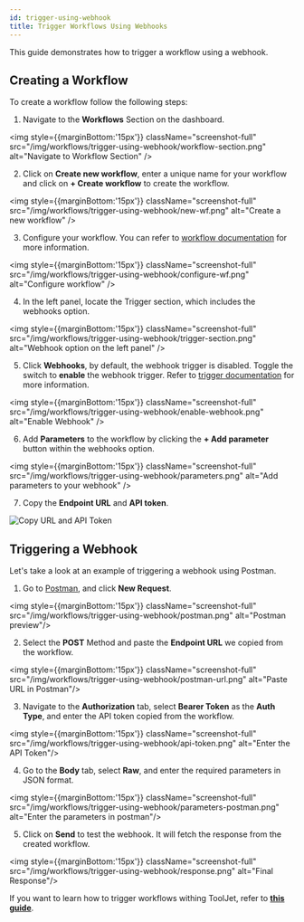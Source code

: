 ```yaml
---
id: trigger-using-webhook
title: Trigger Workflows Using Webhooks
---
```


This guide demonstrates how to trigger a workflow using a webhook.

<div style={{paddingTop:'24px'}}>

## Creating a Workflow

To create a workflow follow the following steps:

1. Navigate to the **Workflows** Section on the dashboard.

<img style={{marginBottom:'15px'}} className="screenshot-full" src="/img/workflows/trigger-using-webhook/workflow-section.png" alt="Navigate to Workflow Section" />

2. Click on **Create new workflow**, enter a unique name for your workflow and click on **+ Create workflow** to create the workflow.
    
<img style={{marginBottom:'15px'}} className="screenshot-full" src="/img/workflows/trigger-using-webhook/new-wf.png" alt="Create a new workflow" />

3. Configure your workflow. You can refer to [workflow documentation](/docs/workflows/overview) for more information.

<img style={{marginBottom:'15px'}} className="screenshot-full" src="/img/workflows/trigger-using-webhook/configure-wf.png" alt="Configure workflow" />

4. In the left panel, locate the Trigger section, which includes the webhooks option.
    
<img style={{marginBottom:'15px'}} className="screenshot-full" src="/img/workflows/trigger-using-webhook/trigger-section.png" alt="Webhook option on the left panel" />

5. Click **Webhooks**, by default, the webhook trigger is disabled. Toggle the switch to **enable** the webhook trigger. Refer to [trigger documentation](/docs/workflows/workflow-triggers#webhooks) for more information.
    
<img style={{marginBottom:'15px'}} className="screenshot-full" src="/img/workflows/trigger-using-webhook/enable-webhook.png" alt="Enable Webhook" />

6. Add **Parameters** to the workflow by clicking the **+ Add parameter** button within the webhooks option.

<img style={{marginBottom:'15px'}} className="screenshot-full" src="/img/workflows/trigger-using-webhook/parameters.png" alt="Add parameters to your webhook" />

7. Copy the **Endpoint URL** and **API token**.

<img className="screenshot-full" src="/img/workflows/trigger-using-webhook/copy-url.png" alt="Copy URL and API Token" />

</div>

<div style={{paddingTop:'24px'}}>

## Triggering a Webhook

Let's take a look at an example of triggering a webhook using Postman. 

1. Go to [Postman](https://www.postman.com/), and click **New Request**.

<img style={{marginBottom:'15px'}} className="screenshot-full" src="/img/workflows/trigger-using-webhook/postman.png" alt="Postman preview"/>

2. Select the **POST** Method and paste the **Endpoint URL** we copied from the workflow.

<img style={{marginBottom:'15px'}} className="screenshot-full" src="/img/workflows/trigger-using-webhook/postman-url.png" alt="Paste URL in Postman"/>

3. Navigate to the **Authorization** tab, select **Bearer Token** as the **Auth Type**, and enter the API token copied from the workflow.

<img style={{marginBottom:'15px'}} className="screenshot-full" src="/img/workflows/trigger-using-webhook/api-token.png" alt="Enter the API Token"/>

4. Go to the **Body** tab, select **Raw**, and enter the required parameters in JSON format.

<img style={{marginBottom:'15px'}} className="screenshot-full" src="/img/workflows/trigger-using-webhook/parameters-postman.png" alt="Enter the parameters in postman"/>

5. Click on **Send** to test the webhook. It will fetch the response from the created workflow.

<img style={{marginBottom:'15px'}} className="screenshot-full" src="/img/workflows/trigger-using-webhook/response.png" alt="Final Response"/>

</div>

If you want to learn how to trigger workflows withing ToolJet, refer to **[this guide](/docs/workflows/trigger-workflow-from-app)**.